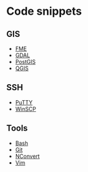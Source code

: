 Code snippets
=============

GIS
---

* [FME](doc/FME.md)
* [GDAL](doc/GDAL.md)
* [PostGIS](doc/PostGIS.md)
* [QGIS](doc/QGIS.md)

SSH
---

* [PuTTY](doc/PuTTY.md)
* [WinSCP](doc/WinSCP.md)

Tools
-----

* [Bash](doc/Bash.md)
* [Git](doc/Git.md)
* [NConvert](doc/NConvert.md)
* [Vim](doc/Vim.md)
